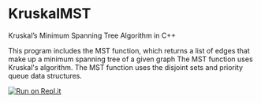 # KruskalMST
Kruskal’s Minimum Spanning Tree Algorithm in C++

This program includes the MST function, which returns a list of edges that make up a minimum spanning tree of a given graph
The MST function uses Kruskal's algorithm. The MST function uses the disjoint sets and priority queue data structures.

[![Run on Repl.it](https://repl.it/badge/github/danielzelfo/KruskalMST)](https://repl.it/github/danielzelfo/KruskalMST)